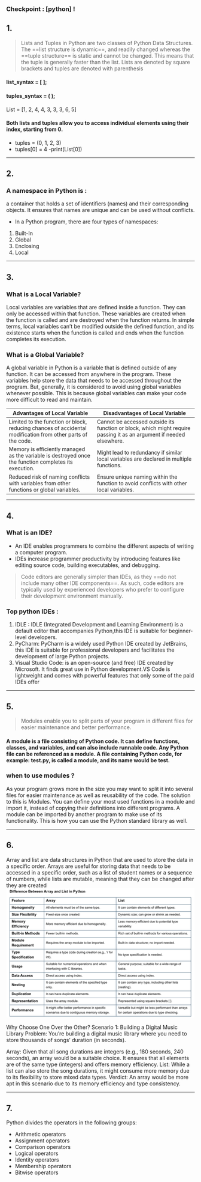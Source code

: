 ### Checkpoint : [python] !
## 1.
> Lists and Tuples in Python are two classes of Python Data Structures.  
 The ==list structure is dynamic==, and readily changed whereas the ==tuple structure== is static and cannot be changed. This means that the tuple is generally faster than the list. Lists are denoted by square brackets and tuples are denoted with parenthesis

 #### list_syntax = [ ];
 #### tuples_syntax = ( );
 List = [1, 2, 4, 4, 3, 3, 3, 6, 5]

 #### Both lists and tuples allow you to access individual elements using their index, starting from 0.
- tuples = (0, 1, 2, 3)
- tuples[0] = 4
-print(List[0])

___
## 2.
### A namespace in Python is : 
 a container that holds a set of identifiers (names) and their corresponding objects. It ensures that names are unique and can be used without conflicts.
- In a Python program, there are four types of namespaces:

1. Built-In
1. Global
1. Enclosing
1. Local


___
## 3.
### What is a Local Variable?
Local variables are variables that are defined inside a function. They can only be accessed within that function. These variables are created when the function is called and are destroyed when the function returns.
In simple terms, local variables can’t be modified outside the defined function, and its existence starts when the function is called and ends when the function completes its execution.

### What is a Global Variable?
A global variable in Python is a variable that is defined outside of any function. It can be accessed from anywhere in the program. These variables help store the data that needs to be accessed throughout the program. But, generally, it is considered to avoid using global variables whenever possible. This is because global variables can make your code more difficult to read and maintain.

|Advantages of Local Variable|	Disadvantages of Local Variable|
|---|---|
|Limited to the function or block, reducing chances of accidental modification from other parts of the code. | Cannot be accessed outside its function or block, which might require passing it as an argument if needed elsewhere.|
|Memory is efficiently managed as the variable is destroyed once the function completes its execution. | Might lead to redundancy if similar local variables are declared in multiple functions.|
|Reduced risk of naming conflicts with variables from other functions or global variables. | Ensure unique naming within the function to avoid conflicts with other local variables.|
___
## 4.
### What is an IDE?
- An IDE enables programmers to combine the different aspects of writing a computer program.
- IDEs increase programmer productivity by introducing features like editing source code, building executables, and debugging.

> Code editors are generally simpler than IDEs, as they ==do not include many other IDE components==. As such, code editors are typically used by experienced developers who prefer to configure their development environment manually.

### Top python IDEs :
1. IDLE : IDLE (Integrated Development and Learning Environment) is a default editor that accompanies Python,this IDE is suitable for beginner-level developers.
1. PyCharm: PyCharm is a widely used Python IDE created by JetBrains, this IDE is suitable for professional developers and facilitates the development of large Python projects.
1. Visual Studio Code: is an open-source (and free) IDE created by Microsoft. It finds great use in Python development.VS Code is lightweight and comes with powerful features that only some of the paid IDEs offer

___
## 5.
> Modules enable you to split parts of your program in different files for easier maintenance and better performance.

 ####  A module is a file consisting of Python code. It can define functions, classes, and variables, and can also include runnable code. Any Python file can be referenced as a module. A file containing Python code, for example: test.py, is called a module, and its name would be test.
 ### when to use modules ? 
 As your program grows more in the size you may want to split it into several files for easier maintenance as well as reusability of the code. The solution to this is Modules. You can define your most used functions in a module and import it, instead of copying their definitions into different programs. A module can be imported by another program to make use of its functionality. This is how you can use the Python standard library as well.

 ___
 ## 6.
 Array and list are data structures in Python that are used to store the data in a specific order. Arrays are useful for storing data that needs to be accessed in a specific order, such as a list of student names or a sequence of numbers, while lists are mutable, meaning that they can be changed after they are created
 ![screen](screen.png)

 Why Choose One Over the Other?
Scenario 1: Building a Digital Music Library
Problem: You’re building a digital music library where you need to store thousands of songs’ duration (in seconds).

Array: Given that all song durations are integers (e.g., 180 seconds, 240 seconds), an array would be a suitable choice. It ensures that all elements are of the same type (integers) and offers memory efficiency.
List: While a list can also store the song durations, it might consume more memory due to its flexibility to store mixed data types.
Verdict: An array would be more apt in this scenario due to its memory efficiency and type consistency.
___
## 7. 
Python divides the operators in the following groups:

- Arithmetic operators
- Assignment operators
- Comparison operators
- Logical operators
- Identity operators
- Membership operators
- Bitwise operators